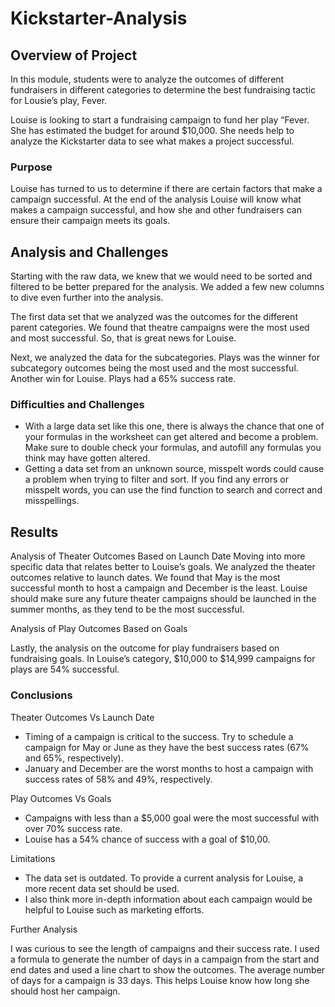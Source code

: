 # Kickstarter-Analysis

## Overview of Project 

In this module, students were to analyze the outcomes of different fundraisers in different categories to determine the best fundraising tactic for Lousie’s play, Fever. 

Louise is looking to start a fundraising campaign to fund her play “Fever. She has estimated the budget for around $10,000. She needs help to analyze the Kickstarter data to see what makes a project successful. 

### Purpose 
Louise has turned to us to determine if there are certain factors that make a campaign successful. At the end of the analysis Louise will know what makes a campaign successful, and how she and other fundraisers can ensure their campaign meets its goals. 

## Analysis and Challenges 

Starting with the raw data, we knew that we would need to be sorted and filtered to be better prepared for the analysis. We added a few new columns to dive even further into the analysis. 

The first data set that we analyzed was the outcomes for the different parent categories. We found that theatre campaigns were the most used and most successful. So, that is great news for Louise. 





Next, we analyzed the data for the subcategories. Plays was the winner for subcategory outcomes being the most used and the most successful. Another win for Louise. Plays had a 65% success rate. 








### Difficulties and Challenges 
-	With a large data set like this one, there is always the chance that one of your formulas in the worksheet can get altered and become a problem. Make sure to double check your formulas, and autofill any formulas you think may have gotten altered.
-	Getting a data set from an unknown source, misspelt words could cause a problem when trying to filter and sort. If you find any errors or misspelt words, you can use the find function to search and correct and misspellings. 

## Results 

  Analysis of Theater Outcomes Based on Launch Date 
Moving into more specific data that relates better to Louise’s goals. We analyzed the theater outcomes relative to launch dates. We found that May is the most successful month to host a campaign and December is the least. Louise should make sure any future theater campaigns should be launched in the summer months, as they tend to be the most successful. 





  Analysis of Play Outcomes Based on Goals

Lastly, the analysis on the outcome for play fundraisers based on fundraising goals. In Louise’s category, $10,000 to $14,999 campaigns for plays are 54% successful. 






















### Conclusions

Theater Outcomes Vs Launch Date 
* Timing of a campaign is critical to the success. Try to schedule a campaign for May or June as they have the best success rates (67% and 65%, respectively).
* January and December are the worst months to host a campaign with success rates of 58% and 49%, respectively. 

Play Outcomes Vs Goals 
-	Campaigns with less than a $5,000 goal were the most successful with over 70% success rate. 
-	Louise has a 54% chance of success with a goal of $10,00. 


Limitations 
-	The data set is outdated. To provide a current analysis for Louise, a more recent data set should be used. 
-	I also think more in-depth information about each campaign would be helpful to Louise such as marketing efforts.

Further Analysis 

I was curious to see the length of campaigns and their success rate.  I used a formula to generate the number of days in a campaign from the start and end dates and used a line chart to show the outcomes. The average number of days for a campaign is 33 days. This helps Louise know how long she should host her campaign. 





